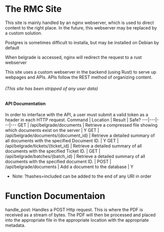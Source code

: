 # The RMC Site

This site is mainly handled by an nginx webserver, which is used to direct content to the right place. In the future, this webserver may be replaced by a custom solution.

Postgres is sometimes difficult to installa, but may be installed on Debian by default

When belgrade is accessed, nginx will redirect the request to a rust webserver

This site uses a custom webserver in the backend (using Rust) to serve up webpages and APIs. APIs follow the REST method of organizing content.

###### (This site has been stripped of any user data)

#### API Documentation
In order to interface with the API, a user must submit a valid token as a header in each HTTP request.
Command | Location | Result | Safe?
---|---|---|---
GET | /api/belgrade/documents | Retrieve a compressed file showing which documents exist on the server | Y
GET | /api/belgrade/documents/{document_id} | Retrieve a detailed summary of all documents with the specified Document ID. | Y
GET | /api/belgrade/tickets/{ticket_id} | Retrieve a detailed summary of all documents with the specified Ticket ID. |
GET | /api/belgrade/batches/{batch_id} | Retrieve a detailed summary of all documents with the specified document ID. |
POST | /api/belgrade/documents | Add a document to the database | Y

* Note: ?hashes=included can be added to the end of any URI in order

# Function Documentaion
handle_post:
Handles a POST Http request. This is where the PDF is received as a stream of bytes. The PDF will then be processed and placed into the appropriate file in the appropriate location with the appropriate metadata.